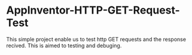 # AppInventor-HTTP-GET-Request-Test

This simple project enable us to test http GET requests and the response recived. This is aimed to testing and debuging.
